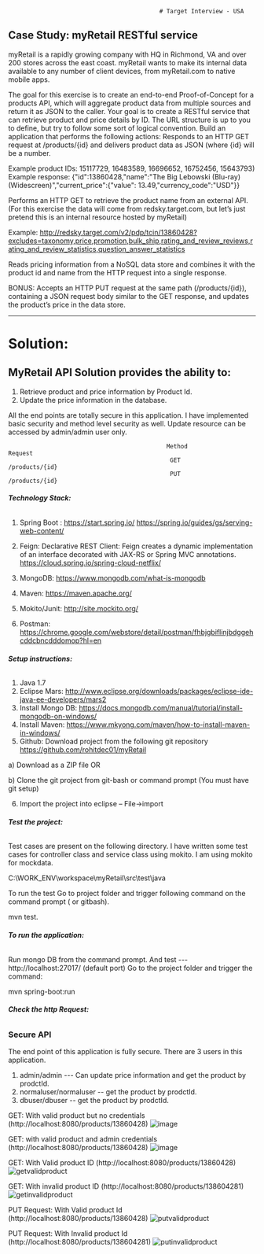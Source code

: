                                               # Target Interview - USA

## __Case Study:  myRetail RESTful service__

myRetail is a rapidly growing company with HQ in Richmond, VA and over 200 stores across the east coast. myRetail wants to make its internal data available to any number of client devices, from myRetail.com to native mobile apps. 

The goal for this exercise is to create an end-to-end Proof-of-Concept for a products API, which will aggregate product data from multiple sources and return it as JSON to the caller. 
Your goal is to create a RESTful service that can retrieve product and price details by ID. The URL structure is up to you to define, but try to follow some sort of logical convention.
Build an application that performs the following actions: 
Responds to an HTTP GET request at /products/{id} and delivers product data as JSON (where {id} will be a number. 

Example product IDs: 15117729, 16483589, 16696652, 16752456, 15643793) 
Example response: {"id":13860428,"name":"The Big Lebowski (Blu-ray) (Widescreen)","current_price":{"value": 13.49,"currency_code":"USD"}}

Performs an HTTP GET to retrieve the product name from an external API. (For this exercise the data will come from redsky.target.com, but let’s just pretend this is an internal resource hosted by myRetail) 

Example: http://redsky.target.com/v2/pdp/tcin/13860428?excludes=taxonomy,price,promotion,bulk_ship,rating_and_review_reviews,rating_and_review_statistics,question_answer_statistics

Reads pricing information from a NoSQL data store and combines it with the product id and name from the HTTP request into a single response. 

BONUS: Accepts an HTTP PUT request at the same path (/products/{id}), containing a JSON request body similar to the GET response, and updates the product’s price in the data store. 

*********************************************************************************************************************************
# __Solution:__

## __MyRetail API Solution provides the ability to:__

<ol>
  <li>Retrieve product and price information by Product Id.</li>
  <li>Update the price information in the database.</li>
</ol>

All the end points are totally secure in this application. I have implemented basic security and method level security as well. Update resource can be accessed by admin/admin user only.

                                                 Method               Request
                                                  GET              /products/{id}
                                                  PUT              /products/{id}

###### __Technology Stack:__

1. Spring Boot : 
	https://start.spring.io/
	https://spring.io/guides/gs/serving-web-content/ 
2. Feign:
Declarative REST Client: Feign creates a dynamic implementation of an interface decorated with JAX-RS or Spring MVC annotations.
	https://cloud.spring.io/spring-cloud-netflix/ 
3. MongoDB:
	https://www.mongodb.com/what-is-mongodb 

4. Maven:
	https://maven.apache.org/ 
5. Mokito/Junit:
	http://site.mockito.org/ 
6. Postman: 
	https://chrome.google.com/webstore/detail/postman/fhbjgbiflinjbdggehcddcbncdddomop?hl=en 

###### __Setup instructions:__

1. Java 1.7
2. Eclipse  Mars: http://www.eclipse.org/downloads/packages/eclipse-ide-java-ee-developers/mars2
3. Install Mongo DB: https://docs.mongodb.com/manual/tutorial/install-mongodb-on-windows/
4. Install Maven: https://www.mkyong.com/maven/how-to-install-maven-in-windows/ 
5. Github:
Download project from the following git repository
https://github.com/rohitdec01/myRetail 

a) Download as a ZIP file   OR

b) Clone the git project from git-bash or command prompt (You must have git setup)

6. Import the project into eclipse –   File->import


###### __Test the project:__

Test cases are present on the following directory. I have written some test cases for controller class and service  class using mokito. I am using mokito for mockdata.

C:\WORK_ENV\workspace\myRetail\src\test\java

To run the test  Go to project folder and trigger following command on the command prompt ( or gitbash). 

mvn test.

###### __To run the application:__

Run mongo DB from the command prompt.  And test  ---  http://localhost:27017/  (default port)
Go to the project folder and trigger the command:

mvn spring-boot:run 

###### __Check the http Request:__

### Secure API
The end point of this application is fully secure. There are 3 users in this application.
1. admin/admin   --- Can update price information and get the product by prodctId. 
2. normaluser/normaluser  --  get the product by prodctId.
3. dbuser/dbuser  -- get the product by prodctId.

GET: With valid product but no credentials (http://localhost:8080/products/13860428)
![image](https://user-images.githubusercontent.com/12552208/31319867-e3139ece-ac38-11e7-88b1-4b4fdd0e0c73.png)

GET: with valid product and admin credentials (http://localhost:8080/products/13860428)
![image](https://user-images.githubusercontent.com/12552208/31319897-71a08440-ac39-11e7-8c1c-31bde9486d42.png)



GET:  With Valid product ID  (http://localhost:8080/products/13860428)
![getvalidproduct](https://user-images.githubusercontent.com/12552208/31157764-3cd0c088-a88b-11e7-9f0a-5c84f0d191a8.png)


GET:  With  invalid product ID  (http://localhost:8080/products/138604281)
![getinvalidproduct](https://user-images.githubusercontent.com/12552208/31157806-901a2676-a88b-11e7-92b1-7fbcdffa4ca6.png)




PUT Request: With Valid product Id  (http://localhost:8080/products/13860428)
![putvalidproduct](https://user-images.githubusercontent.com/12552208/31157845-d4e7a5bc-a88b-11e7-938e-616a23447775.png)


PUT Request: With Invalid product Id  (http://localhost:8080/products/138604281)
![putinvalidproduct](https://user-images.githubusercontent.com/12552208/31157878-0b1f975c-a88c-11e7-8c5a-b242315ca8c8.png)



